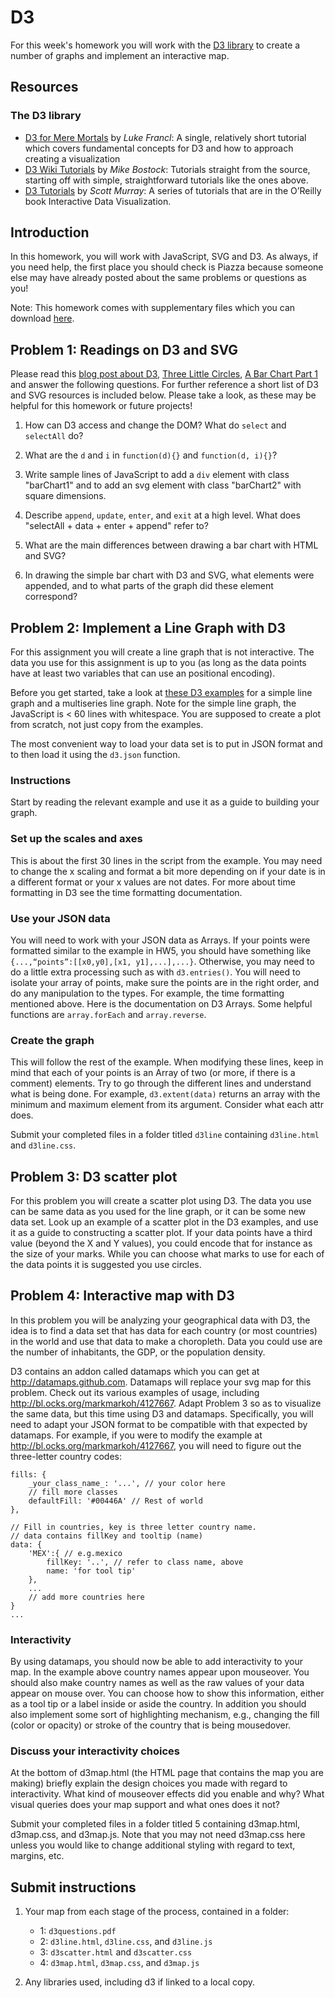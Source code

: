 # D3

For this week's homework you will work with the [D3 library][D3website] to
create a number of graphs and implement an interactive map.

[D3website]: http://d3js.org/

## Resources

### The D3 library

* [D3 for Mere Mortals] by *Luke Francl*: A single, relatively short tutorial
  which covers fundamental concepts for D3 and how to approach creating a
  visualization
* [D3 Wiki Tutorials] by *Mike Bostock*: Tutorials straight from the source,
  starting off with simple, straightforward tutorials like the ones above.
* [D3 Tutorials] by *Scott Murray*: A series of tutorials that are in the
  O’Reilly book Interactive Data Visualization.

[D3 for Mere Mortals]: http://www.recursion.org/d3-for-mere-mortals/
[D3 Wiki Tutorials]: https://github.com/mbostock/d3/wiki/Tutorials
[D3 Tutorials]: http://alignedleft.com/tutorials/d3/


## Introduction

In this homework, you will work with JavaScript, SVG and D3. As always, if you
need help, the first place you should check is Piazza because someone else may
have already posted about the same problems or questions as you!

Note: This homework comes with supplementary files which you can download
[here](HW_8_Supplementary_Files.zip).

## Problem 1: Readings on D3 and SVG

Please read this [blog post about D3], [Three Little Circles], [A Bar Chart
Part 1] and answer the following questions. For further reference a short list
of D3 and SVG resources is included below. Please take a look, as these may be
helpful for this homework or future projects!

[blog post about D3]: http://www.jeromecukier.net/blog/2013/03/05/d3-tutorial-at-strata-redux/
[Three Little Circles]: http://mbostock.github.io/d3/tutorial/circle.html
[A Bar Chart Part 1]: http://mbostock.github.io/d3/tutorial/bar-1.html

1. How can D3 access and change the DOM? What do `select` and `selectAll` do?

2. What are the `d` and `i` in `function(d){}` and `function(d, i){}`?

3. Write sample lines of JavaScript to add a `div` element with class
   "barChart1" and to add an svg element with class "barChart2" with square
   dimensions.

4. Describe `append`, `update`, `enter`, and `exit` at a high level. What does
   "selectAll + data + enter + append" refer to?

5. What are the main differences between drawing a bar chart with HTML and SVG?

6. In drawing the simple bar chart with D3 and SVG, what elements were
   appended, and to what parts of the graph did these element correspond?


## Problem 2: Implement a Line Graph with D3

For this assignment you will create a line graph that is not interactive. The
data you use for this assignment is up to you (as long as the data points have
at least two variables that can use an positional encoding).

Before you get started, take a look at [these D3 examples] for a simple line
graph and a multiseries line graph. Note for the simple line graph, the
JavaScript is < 60 lines with whitespace. You are supposed to create a plot
from scratch, not just copy from the examples.

[these D3 examples]: https://github.com/mbostock/d3/wiki/Gallery

The most convenient way to load your data set is to put in JSON format and to
then load it using the `d3.json` function. 


### Instructions

Start by reading the relevant example and use it as a guide to building your
graph.


### Set up the scales and axes

This is about the first 30 lines in the script from the example. You may need
to change the x scaling and format a bit more depending on if your date is in a
different format or your x values are not dates. For more about time formatting
in D3 see the time formatting documentation.

### Use your JSON data

You will need to work with your JSON data as Arrays. If your points were
formatted similar to the example in HW5, you should have something like
`{...,“points”:[[x0,y0],[x1, y1],...],...}`. Otherwise, you may need to do a
little extra processing such as with `d3.entries()`. You will need to isolate
your array of points, make sure the points are in the right order, and do any
manipulation to the types. For example, the time formatting mentioned above.
Here is the documentation on D3 Arrays. Some helpful functions are
`array.forEach` and `array.reverse`.

### Create the graph

This will follow the rest of the example. When modifying these lines, keep in
mind that each of your points is an Array of two (or more, if there is a
comment) elements. Try to go through the different lines and understand what is
being done. For example, `d3.extent(data)` returns an array with the minimum
and maximum element from its argument. Consider what each attr does.

Submit your completed files in a folder titled `d3line` containing `d3line.html` and
`d3line.css`.


## Problem 3: D3 scatter plot

For this problem you will create a scatter plot using D3. The data you use
can be same data as you used for the line graph, or it can be some new
data set. Look up an example of a scatter plot in the D3 examples, and use
it as a guide to constructing a scatter plot. If your data points have a 
third value (beyond the X and Y values), you could encode that for instance
as the size of your marks. While you can choose what marks to use for each
of the data points it is suggested you use circles.


## Problem 4: Interactive map with D3

In this problem you will be analyzing your geographical data with D3, the idea
is to find a data set that has data for each country (or most countries) in the
world and use that data to make a choropleth. Data you could use are the number
of inhabitants, the GDP, or the population density.

D3 contains an add­on called datamaps which you can get at
<http://datamaps.github.com>. Datamaps will replace your svg map for this
problem. Check out its various examples of usage, including
<http://bl.ocks.org/markmarkoh/4127667>. Adapt Problem 3 so as to visualize the
same data, but this time using D3 and datamaps. Specifically, you will need to
adapt your JSON format to be compatible with that expected by datamaps. For
example, if you were to modify the example at 
<http://bl.ocks.org/markmarkoh/4127667>, you will need to figure out the 
three-letter country codes:

	fills: {
		_your_class_name_: '...', // your color here
		// fill more classes
		defaultFill: '#00446A' // Rest of world
	},
	
	// Fill in countries, key is three letter country name.
	// data contains fillKey and tooltip (name)
	data: {
		'MEX':{ // e.g.mexico
			fillKey: '..', // refer to class name, above
			name: 'for tool tip'
		},
		...
		// add more countries here
	}
	...

### Interactivity

By using datamaps, you should now be able to add interactivity to your map. In
the example above country names appear upon mouseover. You should also make
country names as well as the raw values of your data appear on mouse over. You
can choose how to show this information, either as a tool tip or a label inside
or aside the country. In addition you should also implement some sort of
highlighting mechanism, e.g., changing the fill (color or opacity) or stroke of
the country that is being moused­over.

### Discuss your interactivity choices

At the bottom of d3map.html (the HTML page that contains the map you are making)
briefly explain the design choices you made with
regard to interactivity. What kind of mouseover effects did you enable and why?
What visual queries does your map support and what ones does it not?

Submit your completed files in a folder titled 5 containing d3map.html,
d3map.css, and d3map.js. Note that you may not need d3map.css here unless you
would like to change additional styling with regard to text, margins, etc.

## Submit instructions

1. Your map from each stage of the process, contained in a folder:
   * 1: `d3questions.pdf`
   * 2: `d3line.html`, `d3line.css`, and `d3line.js`
   * 3: `d3scatter.html` and `d3scatter.css`
   * 4: `d3map.html`, `d3map.css`, and `d3map.js`

2. Any libraries used, including d3 if linked to a local copy.
